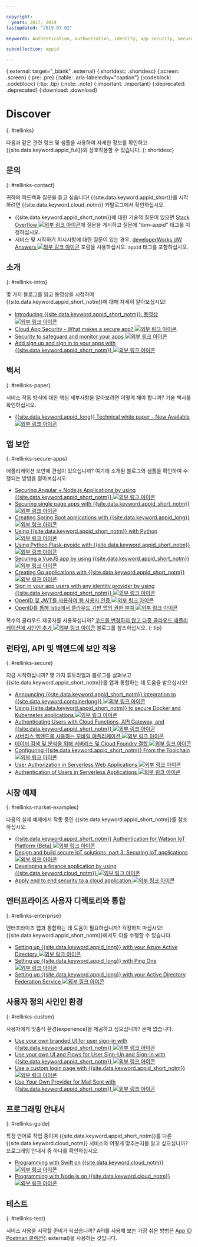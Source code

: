 ```yaml
---

copyright:
  years: 2017, 2019
lastupdated: "2019-07-02"

keywords: Authentication, authorization, identity, app security, secure

subcollection: appid

---
```


{:external: target="_blank" .external}
{:shortdesc: .shortdesc}
{:screen: .screen}
{:pre: .pre}
{:table: .aria-labeledby="caption"}
{:codeblock: .codeblock}
{:tip: .tip}
{:note: .note}
{:important: .important}
{:deprecated: .deprecated}
{:download: .download}


# Discover
{: #rellinks}

다음과 같은 관련 링크 및 샘플을 사용하여 자세한 정보를 확인하고 {{site.data.keyword.appid_full}}와 상호작용할 수 있습니다.
{: shortdesc}

## 문의
{: #rellinks-contact}

귀하의 피드백과 질문을 듣고 싶습니다! {{site.data.keyword.appid_short}}를 시작하려면 {{site.data.keyword.cloud_notm}} 카탈로그에서 확인하십시오.
* {{site.data.keyword.appid_short_notm}}에 대한 기술적 질문이 있으면 <a href="https://stackoverflow.com" target="_blank">Stack Overflow <img src="../../icons/launch-glyph.svg" alt="외부 링크 아이콘"></a>에 질문을 게시하고 질문에 "ibm-appid" 태그를 지정하십시오.
* 서비스 및 시작하기 지시사항에 대한 질문이 있는 경우, <a href="https://developer.ibm.com" target="_blank"> developerWorks dW Answers <img src="../../icons/launch-glyph.svg" alt="외부 링크 아이콘"></a> 포럼을 사용하십시오. `appid` 태그를 포함하십시오.


## 소개
{: #rellinks-intro}

몇 가지 블로그를 읽고 동영상을 시청하여 {{site.data.keyword.appid_short_notm}}에 대해 자세히 알아보십시오!

* <a href="https://www.youtube.com/watch?v=XlrCjHdK43Q" target="_blank">Introducing {{site.data.keyword.appid_short_notm}}: 동영상 <img src="../../icons/launch-glyph.svg" alt="외부 링크 아이콘"></a>
* <a href="https://www.ibm.com/cloud/blog/cloud-app-security-makes-secure-app" target="_blank">Cloud App Security - What makes a secure app? <img src="../../icons/launch-glyph.svg" alt="외부 링크 아이콘"></a>
* <a href="https://www.ibm.com/cloud/garage/architectures/securityArchitecture/security-for-application" target="_blank">Security to safeguard and monitor your apps <img src="../../icons/launch-glyph.svg" alt="외부 링크 아이콘"></a>
* <a href="https://www.youtube.com/watch?v=cDSYNFn4rX8" target="_blank">Add sign up and sign in to your apps with {{site.data.keyword.appid_short_notm}} <img src="../../icons/launch-glyph.svg" alt="외부 링크 아이콘"></a>



## 백서
{: #rellinks-paper}

서비스 작동 방식에 대한 핵심 세부사항을 알아보려면 어떻게 해야 합니까? 기술 백서를 확인하십시오.

* <a href="https://www.ibm.com/cloud/blog/ibm-cloud-app-id-technical-white-paper-now-available" target="_blank">{{site.data.keyword.appid_long}} Technical white paper - Now Available <img src="../../icons/launch-glyph.svg" alt="외부 링크 아이콘"></a>


## 앱 보안
{: #rellinks-secure-apps}

애플리케이션 보안에 관심이 있으십니까? 여기에 소개된 블로그와 샘플을 확인하여 수행되는 방법을 알아보십시오.

* <a href="https://www.ibm.com/cloud/blog/securing-angularnode-js-applications-using-app-id" target="_blank">Securing Angular + Node.js Applications by using {{site.data.keyword.appid_short_notm}} <img src="../../icons/launch-glyph.svg" alt="외부 링크 아이콘"></a>
* <a href="https://www.ibm.com/cloud/blog/securing-single-page-apps-app-id-service" target="_blank">Securing single page apps with {{site.data.keyword.appid_short_notm}} <img src="../../icons/launch-glyph.svg" alt="외부 링크 아이콘"></a>
* <a href="https://www.ibm.com/cloud/blog/creating-spring-boot-applications-app-id" target="_blank">Creating Spring Boot applications with {{site.data.keyword.appid_long}} <img src="../../icons/launch-glyph.svg" alt="외부 링크 아이콘"></a>
* <a href="https://github.com/mnsn/appid-python-flask-example" target="_blank">Using {{site.data.keyword.appid_short_notm}} with Python <img src="../../icons/launch-glyph.svg" alt="외부 링크 아이콘"></a>
* <a href="https://github.com/IBM-Cloud/github-traffic-stats" target="_blank">Using Python Flask-pyoidc with {{site.data.keyword.appid_short_notm}} <img src="../../icons/launch-glyph.svg" alt="외부 링크 아이콘"></a>
* <a href="https://github.com/ibmets/appid-vue-client" target="_blank">Securing a VueJS app by using {{site.data.keyword.appid_short_notm}} <img src="../../icons/launch-glyph.svg" alt="외부 링크 아이콘"></a>
* <a href="https://www.ibm.com/cloud/blog/creating-go-applications-with-app-id" target="_blank">Creating Go applications with {{site.data.keyword.appid_short_notm}} <img src="../../icons/launch-glyph.svg" alt="외부 링크 아이콘"></a>
* <a href="https://www.ibm.com/cloud/blog/app-id-integrate-custom-identity" target="_blank">Sign in your app users with any identity provider by using {{site.data.keyword.appid_short_notm}} <img src="../../icons/launch-glyph.svg" alt="외부 링크 아이콘"></a>
* <a href="http://heidloff.net/article/authenticating-web-users-openid-connect-jwt/" target="_blank">OpenID 및 JWT를 사용하여 웹 사용자 인증 <img src="../../icons/launch-glyph.svg" alt="외부 링크 아이콘"></a>
* <a href="http://heidloff.net/article/authentication-authorization-openid-connect-istio" target="_blank">OpenID를 통해 Istio에서 클라우드 기반 앱의 권한 부여 <img src="../../icons/launch-glyph.svg" alt="외부 링크 아이콘"></a>



복수의 클라우드 제공자를 사용하십니까? <a href="https://www.ibm.com/cloud/blog/adding-sign-in-to-multicloud-applications-without-code-changes" target="_blank">코드를 변경하지 않고 다중 클라우드 애플리케이션에 사인인 추가 <img src="../../icons/launch-glyph.svg" alt="외부 링크 아이콘"></a> 블로그를 참조하십시오.
{: tip}



## 런타임, API 및 백엔드에 보안 적용
{: #rellinks-secure}

지금 시작하십니까? 몇 가지 튜토리얼과 블로그를 살펴보고 {{site.data.keyword.appid_short_notm}}를 앱과 통합하는 데 도움을 받으십시오!

* <a href="https://www.ibm.com/cloud/blog/announcing-app-id-integration-ibm-cloud-kubernetes-service" target="_blank">Announcing {{site.data.keyword.appid_short_notm}} integration to {{site.data.keyword.containerlong}} <img src="../../icons/launch-glyph.svg" alt="외부 링크 아이콘"></a>
* <a href="https://www.ibm.com/cloud/blog/using-app-id-secure-docker-kubernetes-applications" target="_blank">Using {{site.data.keyword.appid_short_notm}} to secure Docker and Kubernetes applications <img src="../../icons/launch-glyph.svg" alt="외부 링크 아이콘"></a>
* <a href="https://www.ibm.com/cloud/blog/authenticating-users-with-cloud-functions-api-gateway-and-app-id" target="_blank">Authenticating Users with Cloud Functions, API Gateway, and {{site.data.keyword.appid_short_notm}} <img src="../../icons/launch-glyph.svg" alt="외부 링크 아이콘"></a>
* <a href="/docs/tutorials?topic=solution-tutorials-serverless-mobile-backend#serverless-mobile-backend" target="_blank">서버리스 백엔드를 사용하는 모바일 애플리케이션 <img src="../../icons/launch-glyph.svg" alt="외부 링크 아이콘"></a>
* <a href="/docs/tutorials?topic=solution-tutorials-serverless-github-traffic-analytics#serverless-github-traffic-analytics" target="_blank">데이터 검색 및 분석을 위해 서버리스 및 Cloud Foundry 결합 <img src="../../icons/launch-glyph.svg" alt="외부 링크 아이콘"></a>
* <a href="https://www.ibm.com/cloud/blog/how-to-configure-ibm-cloud-app-id-from-the-toolchain" target="_blank">Configuring {{site.data.keyword.appid_short_notm}} From the Toolchain <img src="../../icons/launch-glyph.svg" alt="외부 링크 아이콘"></a>
* <a href="http://heidloff.net/article/user-authorization-serverless-web-applications-openwhisk" target="_blank">User Authorization in Serverless Web Applications <img src="../../icons/launch-glyph.svg" alt="외부 링크 아이콘"></a>
* <a href="http://heidloff.net/article/user-authentication-serverless-openwhisk" target="_blank">Authentication of Users in Serverless Applications <img src="../../icons/launch-glyph.svg" alt="외부 링크 아이콘"></a>



## 시장 예제
{: #rellinks-market-examples}

다음의 실제 예제에서 작동 중인 {{site.data.keyword.appid_short_notm}}를 참조하십시오.

* <a href="https://www.ibm.com/support/knowledgecenter/SSQP8H/iot/platform/reference/security/app_id.html" target="_blank">{{site.data.keyword.appid_short_notm}} Authentication for Watson IoT Platform (Beta) <img src="../../icons/launch-glyph.svg" alt="외부 링크 아이콘"></a>
* <a href="https://developer.ibm.com/articles/iot-trs-secure-iot-solutions3/" target="_blank">Design and build secure IoT solutions, part 3: Securing IoT applications <img src="../../icons/launch-glyph.svg" alt="외부 링크 아이콘"></a>
* <a href="https://www.ibm.com/cloud/blog/developing-finance-application-using-ibm-cloud" target="_blank">Developing a finance application by using {{site.data.keyword.cloud_notm}} <img src="../../icons/launch-glyph.svg" alt="외부 링크 아이콘"></a>
* <a href="/docs/tutorials?topic=solution-tutorials-cloud-e2e-security#cloud-e2e-security" target="_blank">Apply end to end security to a cloud application <img src="../../icons/launch-glyph.svg" alt="외부 링크 아이콘"></a>


## 엔터프라이즈 사용자 디렉토리와 통합
{: #rellinks-enterprise}

엔터프라이즈 앱과 통합하는 데 도움이 필요하십니까? 걱정하지 마십시오! {{site.data.keyword.appid_short_notm}}에서도 이를 수행할 수 있습니다.

* <a href="https://www.ibm.com/cloud/blog/setting-ibm-cloud-app-id-azure-active-directory" target="_blank">Setting up {{site.data.keyword.appid_long}} with your Azure Active Directory <img src="../../icons/launch-glyph.svg" alt="외부 링크 아이콘"></a>
* <a href="https://www.ibm.com/cloud/blog/setting-ibm-cloud-app-id-ping-one" target="_blank">Setting up {{site.data.keyword.appid_long}} with Ping One <img src="../../icons/launch-glyph.svg" alt="외부 링크 아이콘"></a>
* <a href="https://www.ibm.com/cloud/blog/setting-ibm-cloud-app-id-active-directory-federation-service" target="_blank">Setting up {{site.data.keyword.appid_long}} with your Active Directory Federation Service <img src="../../icons/launch-glyph.svg" alt="외부 링크 아이콘"></a>


## 사용자 정의 사인인 환경
{: #rellinks-custom}

사용자에게 맞춤식 환경(experience)을 제공하고 싶으십니까? 문제 없습니다.

* <a href="https://www.ibm.com/cloud/blog/use-branded-ui-user-sign-app-id" target="_blank">Use your own branded UI for user sign-in with {{site.data.keyword.appid_short_notm}} <img src="../../icons/launch-glyph.svg" alt="외부 링크 아이콘"></a>
* <a href="https://www.ibm.com/cloud/blog/use-ui-flows-user-sign-sign-app-id" target="_blank">Use your own UI and Flows for User Sign-Up and Sign-in with {{site.data.keyword.appid_short_notm}} <img src="../../icons/launch-glyph.svg" alt="외부 링크 아이콘"></a>
* <a href="https://www.ibm.com/cloud/blog/custom-login-page-app-id-integration" target="_blank">Use a custom login page with  {{site.data.keyword.appid_short_notm}} <img src="../../icons/launch-glyph.svg" alt="외부 링크 아이콘"></a>
* <a href="https://www.ibm.com/cloud/blog/use-ibm-cloud-app-id-and-your-email-provider-to-brand-mails-sent-to-app-users" target="_blank">Use Your Own Provider for Mail Sent with {{site.data.keyword.appid_short_notm}} <img src="../../icons/launch-glyph.svg" alt="외부 링크 아이콘"></a>

## 프로그래밍 안내서
{: #rellinks-guide}

특정 언어로 작업 중이며 {{site.data.keyword.appid_short_notm}}를 다른 {{site.data.keyword.cloud_notm}} 서비스와 어떻게 맞추는지를 알고 싶으십니까? 프로그래밍 안내서 중 하나를 확인하십시오.

* <a href="/docs/swift?topic=swift-getting-started" target="_blank">Programming with Swift on {{site.data.keyword.cloud_notm}} <img src="../../icons/launch-glyph.svg" alt="외부 링크 아이콘"></a>
* <a href="/docs/node?topic=nodejs-getting-started" target="_blank">Programming with Node.js on {{site.data.keyword.cloud_notm}} <img src="../../icons/launch-glyph.svg" alt="외부 링크 아이콘"></a>


## 테스트
{: #rellinks-test}

서비스 사용을 시작할 준비가 되셨습니까? API를 사용해 보는 가장 쉬운 방법은 [App ID Postman 콜렉션](https://github.com/ibm-cloud-security/appid-postman){: external}을 사용하는 것입니다.
